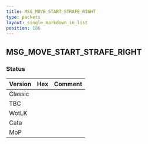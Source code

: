 ```yaml
---
title: MSG_MOVE_START_STRAFE_RIGHT
type: packets
layout: single_markdown_in_list
position: 186
---
```


## MSG_MOVE_START_STRAFE_RIGHT

### Status

Version | Hex | Comment
---------- | ---------- | ---------- 
Classic |  |  
TBC |  |  
WotLK |  |  
Cata |  |  
MoP |  |  